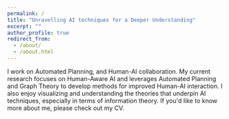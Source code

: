 ```yaml
---
permalink: /
title: "Unravelling AI techniques for a Deeper Understanding"
excerpt: ""
author_profile: true
redirect_from:
  - /about/
  - /about.html
---
```


<!-- Top navigation bar config: _data/navigation.yml -->

I work on Automated Planning, and Human-AI collaboration. My current research focuses on Human-Aware AI and leverages Automated Planning and Graph Theory to develop methods for improved Human-AI interaction. I also enjoy visualizing and understanding the theories that underpin AI techniques, especially
in terms of information theory. If you'd like to know more about me, please check out my CV.

<!-- I will post articles that describe AI techniques in this light, in the hope that the understanding and perspectives shared might help build intuitions and give a better understanding of some dense approaches in AI . -->
